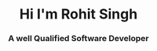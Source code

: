 <h1 align="center">Hi I'm Rohit Singh</h1>
<h3 align="center">A well Qualified Software Developer</h3>

